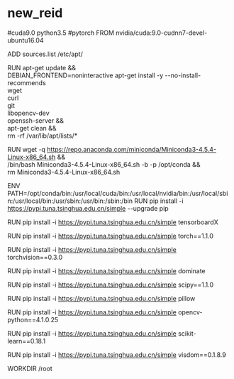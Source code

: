 # new_reid
#cuda9.0 python3.5
#pytorch
FROM nvidia/cuda:9.0-cudnn7-devel-ubuntu16.04

ADD sources.list /etc/apt/

RUN apt-get update && \
    DEBIAN_FRONTEND=noninteractive apt-get install -y --no-install-recommends \
        wget \
        curl \
        git \
        libopencv-dev\
        openssh-server && \
    apt-get clean && \
    rm -rf /var/lib/apt/lists/*

RUN wget -q https://repo.anaconda.com/miniconda/Miniconda3-4.5.4-Linux-x86_64.sh && \
    /bin/bash Miniconda3-4.5.4-Linux-x86_64.sh -b -p /opt/conda && \
    rm Miniconda3-4.5.4-Linux-x86_64.sh 

ENV PATH=/opt/conda/bin:/usr/local/cuda/bin:/usr/local/nvidia/bin:/usr/local/sbin:/usr/local/bin:/usr/sbin:/usr/bin:/sbin:/bin
RUN pip install -i https://pypi.tuna.tsinghua.edu.cn/simple --upgrade pip

RUN pip install -i https://pypi.tuna.tsinghua.edu.cn/simple tensorboardX

RUN pip install -i https://pypi.tuna.tsinghua.edu.cn/simple torch==1.1.0

RUN pip install -i https://pypi.tuna.tsinghua.edu.cn/simple torchvision==0.3.0

RUN pip install -i https://pypi.tuna.tsinghua.edu.cn/simple dominate

RUN pip install -i https://pypi.tuna.tsinghua.edu.cn/simple scipy==1.1.0

RUN pip install -i https://pypi.tuna.tsinghua.edu.cn/simple pillow

RUN pip install -i https://pypi.tuna.tsinghua.edu.cn/simple opencv-python==4.1.0.25

RUN pip install -i https://pypi.tuna.tsinghua.edu.cn/simple scikit-learn==0.18.1

RUN pip install -i https://pypi.tuna.tsinghua.edu.cn/simple visdom==0.1.8.9 

WORKDIR /root
